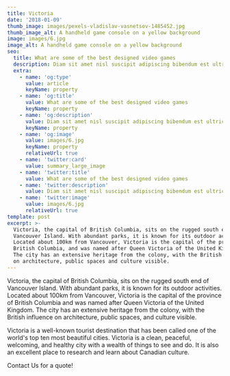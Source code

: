 ```yaml
---
title: Victoria
date: '2018-01-09'
thumb_image: images/pexels-vladislav-vasnetsov-1485452.jpg
thumb_image_alt: A handheld game console on a yellow background
image: images/6.jpg
image_alt: A handheld game console on a yellow background
seo:
  title: What are some of the best designed video games
  description: Diam sit amet nisl suscipit adipiscing bibendum est ultricies integer
  extra:
    - name: 'og:type'
      value: article
      keyName: property
    - name: 'og:title'
      value: What are some of the best designed video games
      keyName: property
    - name: 'og:description'
      value: Diam sit amet nisl suscipit adipiscing bibendum est ultricies integer
      keyName: property
    - name: 'og:image'
      value: images/6.jpg
      keyName: property
      relativeUrl: true
    - name: 'twitter:card'
      value: summary_large_image
    - name: 'twitter:title'
      value: What are some of the best designed video games
    - name: 'twitter:description'
      value: Diam sit amet nisl suscipit adipiscing bibendum est ultricies integer
    - name: 'twitter:image'
      value: images/6.jpg
      relativeUrl: true
template: post
excerpt: >-
  Victoria, the capital of British Columbia, sits on the rugged south end of
  Vancouver Island. With abundant parks, it is known for its outdoor activities.
  Located about 100km from Vancouver, Victoria is the capital of the province of
  British Columbia, and was named after Queen Victoria of the United Kingdom.
  The city has an extensive heritage from the colony, with the British influence
  on architecture, public spaces and culture visible.
---
```

Victoria, the capital of British Columbia, sits on the rugged south end of Vancouver Island. With abundant parks, it is known for its outdoor activities. Located about 100km from Vancouver, Victoria is the capital of the province of British Columbia and was named after Queen Victoria of the United Kingdom. The city has an extensive heritage from the colony, with the British influence on architecture, public spaces, and culture visible.

Victoria is a well-known tourist destination that has been called one of the world's top ten most beautiful cities. Victoria is a clean, peaceful, welcoming, and healthy city with a wealth of things to see and do. It is also an excellent place to research and learn about Canadian culture.

Contact Us for a quote!
